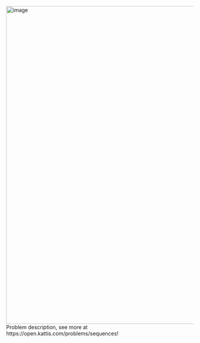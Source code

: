 <img width="854" alt="image" src="https://user-images.githubusercontent.com/59580121/116813426-0749c180-ab11-11eb-9f32-78caf98bc4b6.png">
Problem description, see more at https://open.kattis.com/problems/sequences!
